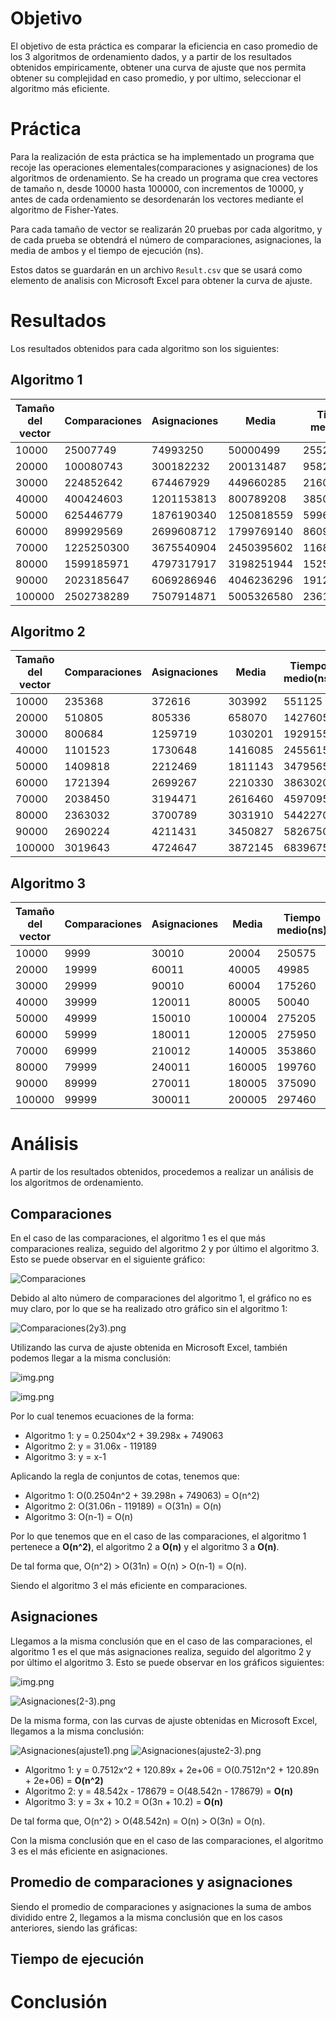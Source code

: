 # Objetivo

El objetivo de esta práctica es comparar la eficiencia en caso promedio de los 3 algoritmos de ordenamiento dados, y a partir de los resultados
obtenidos
empiricamente, obtener una curva de ajuste que nos permita obtener su complejidad en caso promedio, y por ultimo, seleccionar el algoritmo más
eficiente.

# Práctica

Para la realización de esta práctica se ha implementado un programa que recoje las operaciones elementales(comparaciones y asignaciones) de los
algoritmos de ordenamiento.
Se ha creado un programa que crea vectores de tamaño n, desde 10000 hasta 100000, con incrementos de 10000, y antes de cada
ordenamiento se desordenarán los vectores mediante el algoritmo de Fisher-Yates.

Para cada tamaño de vector se realizarán 20 pruebas por cada algoritmo, y de cada prueba se obtendrá el número de comparaciones, asignaciones, la
media de ambos y el tiempo de ejecución (ns).

Estos datos se guardarán en un archivo `Result.csv` que se usará como elemento de analisis con Microsoft Excel para obtener la curva de ajuste.

# Resultados

Los resultados obtenidos para cada algoritmo son los siguientes:

## Algoritmo 1

| Tamaño del vector | Comparaciones | Asignaciones | Media      | Tiempo medio(ns) |
|-------------------|---------------|--------------|------------|------------------|
| 10000             | 25007749      | 74993250     | 50000499   | 25526410         |
| 20000             | 100080743     | 300182232    | 200131487  | 95822400         |
| 30000             | 224852642     | 674467929    | 449660285  | 216026365        |
| 40000             | 400424603     | 1201153813   | 800789208  | 385069915        |
| 50000             | 625446779     | 1876190340   | 1250818559 | 599668405        |
| 60000             | 899929569     | 2699608712   | 1799769140 | 860974970        |
| 70000             | 1225250300    | 3675540904   | 2450395602 | 1168187660       |
| 80000             | 1599185971    | 4797317917   | 3198251944 | 1525280345       |
| 90000             | 2023185647    | 6069286946   | 4046236296 | 1912000215       |
| 100000            | 2502738289    | 7507914871   | 5005326580 | 2361132925       |

## Algoritmo 2

| Tamaño del vector | Comparaciones | Asignaciones | Media   | Tiempo medio(ns) |
|-------------------|---------------|--------------|---------|------------------|
| 10000             | 235368        | 372616       | 303992  | 551125           |
| 20000             | 510805        | 805336       | 658070  | 1427605          |
| 30000             | 800684        | 1259719      | 1030201 | 1929155          |
| 40000             | 1101523       | 1730648      | 1416085 | 2455615          |
| 50000             | 1409818       | 2212469      | 1811143 | 3479565          |
| 60000             | 1721394       | 2699267      | 2210330 | 3863020          |
| 70000             | 2038450       | 3194471      | 2616460 | 4597095          |
| 80000             | 2363032       | 3700789      | 3031910 | 5442270          |
| 90000             | 2690224       | 4211431      | 3450827 | 5826750          |
| 100000            | 3019643       | 4724647      | 3872145 | 6839675          |

## Algoritmo 3

| Tamaño del vector | Comparaciones | Asignaciones | Media  | Tiempo medio(ns) |
|-------------------|---------------|--------------|--------|------------------|
| 10000             | 9999          | 30010        | 20004  | 250575           |
| 20000             | 19999         | 60011        | 40005  | 49985            |
| 30000             | 29999         | 90010        | 60004  | 175260           |
| 40000             | 39999         | 120011       | 80005  | 50040            |
| 50000             | 49999         | 150010       | 100004 | 275205           |
| 60000             | 59999         | 180011       | 120005 | 275950           |
| 70000             | 69999         | 210012       | 140005 | 353860           |
| 80000             | 79999         | 240011       | 160005 | 199760           |
| 90000             | 89999         | 270011       | 180005 | 375090           |
| 100000            | 99999         | 300011       | 200005 | 297460           |

# Análisis

A partir de los resultados obtenidos, procedemos a realizar un análisis de los algoritmos de ordenamiento.

## Comparaciones

En el caso de las comparaciones, el algoritmo 1 es el que más comparaciones realiza, seguido del algoritmo 2 y por último el algoritmo 3. Esto se
puede observar en el siguiente gráfico:

![Comparaciones](results/Comparaciones.png)

Debido al alto número de comparaciones del algoritmo 1, el gráfico no es muy claro, por lo que se ha realizado otro gráfico sin el algoritmo 1:

![Comparaciones(2y3).png](results/Comparaciones(2y3).png)

Utilizando las curva de ajuste obtenida en Microsoft Excel, también podemos llegar a la misma conclusión:

![img.png](results/Comparaciones(ajuste1).png)

![img.png](results/Comparaciones(ajuste2-3).png)

Por lo cual tenemos ecuaciones de la forma:

- Algoritmo 1: y = 0.2504x^2 + 39.298x + 749063
- Algoritmo 2: y = 31.06x - 119189
- Algoritmo 3: y = x-1

Aplicando la regla de conjuntos de cotas, tenemos que:

- Algoritmo 1: O(0.2504n^2 + 39.298n + 749063) = O(n^2)
- Algoritmo 2: O(31.06n - 119189) = O(31n) = O(n)
- Algoritmo 3: O(n-1) = O(n)

Por lo que tenemos que en el caso de las comparaciones, el algoritmo 1 pertenece a **O(n^2)**, el algoritmo 2 a **O(n)** y el algoritmo 3 a **O(n)**.

De tal forma que, O(n^2) > O(31n) = O(n) > O(n-1) = O(n).

Siendo el algoritmo 3 el más eficiente en comparaciones.

## Asignaciones

Llegamos a la misma conclusión que en el caso de las comparaciones, el algoritmo 1 es el que más asignaciones realiza, seguido del algoritmo 2 y por
último el algoritmo 3. Esto se puede observar en los gráficos siguientes:

![img.png](results/Asignaciones.png)

![Asignaciones(2-3).png](results%2FAsignaciones%282-3%29.png)

De la misma forma, con las curvas de ajuste obtenidas en Microsoft Excel, llegamos a la misma conclusión:

![Asignaciones(ajuste1).png](results%2FAsignaciones%28ajuste1%29.png)
![Asignaciones(ajuste2-3).png](results%2FAsignaciones%28ajuste2-3%29.png)

- Algoritmo 1: y = 0.7512x^2 + 120.89x + 2e+06 = O(0.7512n^2 + 120.89n + 2e+06) = **O(n^2)**
- Algoritmo 2: y = 48.542x - 178679 = O(48.542n - 178679) = **O(n)**
- Algoritmo 3: y = 3x + 10.2 = O(3n + 10.2) = **O(n)**

De tal forma que, O(n^2) > O(48.542n) = O(n) > O(3n) = O(n).

Con la misma conclusión que en el caso de las comparaciones, el algoritmo 3 es el más eficiente en asignaciones.

## Promedio de comparaciones y asignaciones

Siendo el promedio de comparaciones y asignaciones la suma de ambos dividido entre 2, llegamos a la misma conclusión que en los casos anteriores,
siendo las gráficas:

## Tiempo de ejecución

# Conclusión